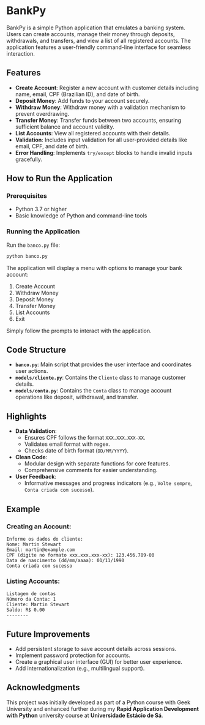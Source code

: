 # BankPy

BankPy is a simple Python application that emulates a banking system. Users can create accounts, manage their money through deposits, withdrawals, and transfers, and view a list of all registered accounts. The application features a user-friendly command-line interface for seamless interaction.

## Features

- **Create Account**: Register a new account with customer details including name, email, CPF (Brazilian ID), and date of birth.
- **Deposit Money**: Add funds to your account securely.
- **Withdraw Money**: Withdraw money with a validation mechanism to prevent overdrawing.
- **Transfer Money**: Transfer funds between two accounts, ensuring sufficient balance and account validity.
- **List Accounts**: View all registered accounts with their details.
- **Validation**: Includes input validation for all user-provided details like email, CPF, and date of birth.
- **Error Handling**: Implements `try/except` blocks to handle invalid inputs gracefully.

## How to Run the Application

### Prerequisites

- Python 3.7 or higher
- Basic knowledge of Python and command-line tools

### Running the Application

Run the `banco.py` file:
```bash
python banco.py
```

The application will display a menu with options to manage your bank account:

1. Create Account
2. Withdraw Money
3. Deposit Money
4. Transfer Money
5. List Accounts
6. Exit

Simply follow the prompts to interact with the application.

## Code Structure

- **`banco.py`**: Main script that provides the user interface and coordinates user actions.
- **`models/cliente.py`**: Contains the `Cliente` class to manage customer details.
- **`models/conta.py`**: Contains the `Conta` class to manage account operations like deposit, withdrawal, and transfer.

## Highlights

- **Data Validation**:
  - Ensures CPF follows the format `XXX.XXX.XXX-XX`.
  - Validates email format with regex.
  - Checks date of birth format (`DD/MM/YYYY`).
- **Clean Code**:
  - Modular design with separate functions for core features.
  - Comprehensive comments for easier understanding.
- **User Feedback**:
  - Informative messages and progress indicators (e.g., `Volte sempre`, `Conta criada com sucesso`).

## Example

### Creating an Account:
```plaintext
Informe os dados do cliente:
Nome: Martin Stewart
Email: martin@example.com
CPF (digite no formato xxx.xxx.xxx-xx): 123.456.789-00
Data de nascimento (dd/mm/aaaa): 01/11/1990
Conta criada com sucesso
```

### Listing Accounts:
```plaintext
Listagem de contas
Número da Conta: 1
Cliente: Martin Stewart
Saldo: R$ 0.00
--------
```

## Future Improvements

- Add persistent storage to save account details across sessions.
- Implement password protection for accounts.
- Create a graphical user interface (GUI) for better user experience.
- Add internationalization (e.g., multilingual support).

## Acknowledgments

This project was initially developed as part of a Python course with Geek University and enhanced further during my **Rapid Application Development with Python** university course at **Universidade Estácio de Sá**.
